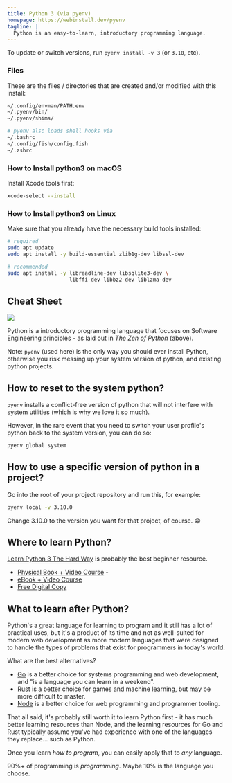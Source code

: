 ```yaml
---
title: Python 3 (via pyenv)
homepage: https://webinstall.dev/pyenv
tagline: |
  Python is an easy-to-learn, introductory programming language.
---
```


To update or switch versions, run `pyenv install -v 3` (or `3.10`, etc).

### Files

These are the files / directories that are created and/or modified with this
install:

```sh
~/.config/envman/PATH.env
~/.pyenv/bin/
~/.pyenv/shims/

# pyenv also loads shell hooks via
~/.bashrc
~/.config/fish/config.fish
~/.zshrc
```

### How to Install python3 on macOS

Install Xcode tools first:

```sh
xcode-select --install
```

### How to Install python3 on Linux

Make sure that you already have the necessary build tools installed:

```sh
# required
sudo apt update
sudo apt install -y build-essential zlib1g-dev libssl-dev

# recommended
sudo apt install -y libreadline-dev libsqlite3-dev \
                    libffi-dev libbz2-dev liblzma-dev
```

## Cheat Sheet

![](https://github.com/ewjoachim/zen-of-python/raw/master/zen_web.png)

Python is a introductory programming language that focuses on Software
Engineering principles - as laid out in _The Zen of Python_ (above).

Note: `pyenv` (used here) is the only way you should ever install Python,
otherwise you risk messing up your system version of python, and existing python
projects.

## How to reset to the system python?

`pyenv` installs a conflict-free version of python that will not interfere with
system utilities (which is why we love it so much).

However, in the rare event that you need to switch your user profile's python
back to the system version, you can do so:

```sh
pyenv global system
```

## How to use a specific version of python in a project?

Go into the root of your project repository and run this, for example:

```sh
pyenv local -v 3.10.0
```

Change 3.10.0 to the version you want for that project, of course. 😁

## Where to learn Python?

[Learn Python 3 The Hard Way](https://learnpythonthehardway.org) is probably the
best beginner resource.

- [Physical Book + Video Course](https://amzn.to/3opwwxT) -
- [eBook + Video Course](https://shop.learncodethehardway.org/access/buy/9/)
- [Free Digital Copy](https://learnpythonthehardway.org/python3/)

## What to learn after Python?

Python's a great language for learning to program and it still has a lot of
practical uses, but it's a product of its time and not as well-suited for modern
web development as more modern languages that were designed to handle the types
of problems that exist for programmers in today's world.

What are the best alternatives?

- [Go](https://webinstall.dev/golang) is a better choice for systems programming
  and web development, and "is a language you can learn in a weekend".
- [Rust](https://webinstall.dev/rustlang) is a better choice for games and
  machine learning, but may be more difficult to master.
- [Node](https://webinstall.dev/node) is a better choice for web programming and
  programmer tooling.

That all said, it's probably still worth it to learn Python first - it has much
better learning resources than Node, and the learning resources for Go and Rust
typically assume you've had experience with one of the languages they replace...
such as Python.

Once you learn _how to program_, you can easily apply that to _any_ language.

90%+ of programming is _programming_. Maybe 10% is the language you choose.
